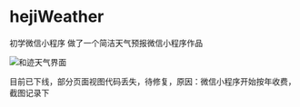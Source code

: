 # hejiWeather
初学微信小程序 做了一个简洁天气预报微信小程序作品  

![和迹天气界面](https://img001.prntscr.com/file/img001/l8aUkkn3QVCF-0_5tQFuGA.gif)   

目前已下线，部分页面视图代码丢失，待修复，原因：微信小程序开始按年收费，截图记录下
